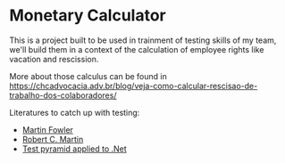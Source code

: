 # Monetary Calculator

This is a project built to be used in trainment of testing skills of my team, we'll build them in a context of the calculation of employee rights like vacation and rescission.

More about those calculus can be found in https://chcadvocacia.adv.br/blog/veja-como-calcular-rescisao-de-trabalho-dos-colaboradores/

Literatures to catch up with testing:

- [Martin Fowler](https://martinfowler.com/tags/testing.html)
- [Robert C. Martin](http://blog.cleancoder.com/)
- [Test pyramid applied to .Net](https://docs.microsoft.com/en-us/dotnet/architecture/modern-web-apps-azure/test-asp-net-core-mvc-apps)
